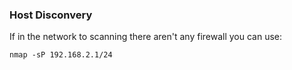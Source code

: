 ### Host Disconvery

If in the network to scanning there aren't any firewall you can use:

`nmap -sP 192.168.2.1/24`

